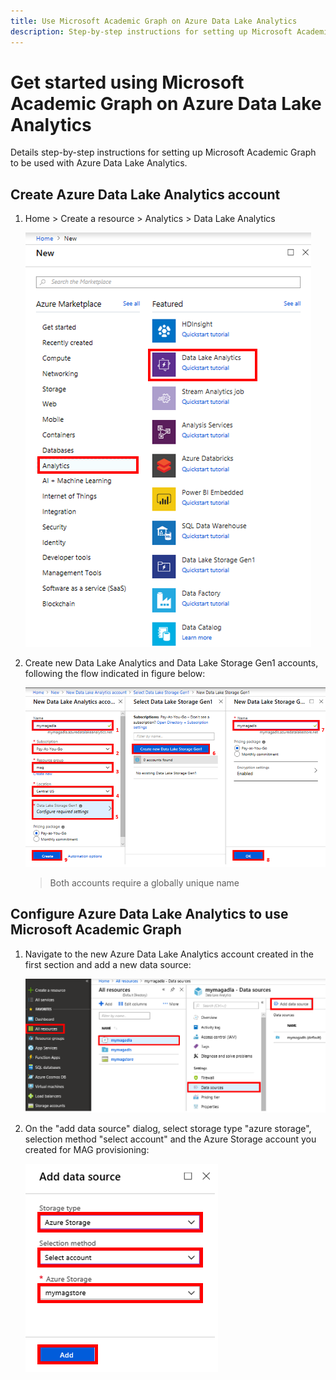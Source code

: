 ```yaml
---
title: Use Microsoft Academic Graph on Azure Data Lake Analytics
description: Step-by-step instructions for setting up Microsoft Academic Graph to be used with Azure Data Lake Analytics
---
```

# Get started using Microsoft Academic Graph on Azure Data Lake Analytics

Details step-by-step instructions for setting up Microsoft Academic Graph to be used with Azure Data Lake Analytics.

## Create Azure Data Lake Analytics account

1. Home > Create a resource > Analytics > Data Lake Analytics

    ![Figure07.png](Figure07.png)

1. Create new Data Lake Analytics and Data Lake Storage Gen1 accounts, following the flow indicated in figure below:

    ![Figure08.png](Figure08.png)

    > Both accounts require a globally unique name

## Configure Azure Data Lake Analytics to use Microsoft Academic Graph

1. Navigate to the new Azure Data Lake Analytics account created in the first section and add a new data source:

   ![Figure09.png](Figure09.png)

1. On the "add data source" dialog, select storage type "azure storage", selection method "select account" and the Azure Storage account you created for MAG provisioning:

   ![Figure10.png](Figure10.png)